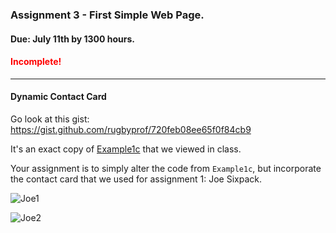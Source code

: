 ### Assignment 3 - First Simple Web Page.
#### Due: July 11th by 1300 hours.
#### <span style="color:red">Incomplete!</span>
-----

#### Dynamic Contact Card

Go look at this gist: https://gist.github.com/rugbyprof/720feb08ee65f0f84cb9

It's an exact copy of [Example1c](http://107.170.231.151/Example1c/) that we viewed in class. 

Your assignment is to simply alter the code from `Example1c`, but incorporate the contact card
that we used for assignment 1: Joe Sixpack.

![Joe1](http://f.cl.ly/items/093a3Z3j1r320V0u3o1t/shot1.png)


![Joe2](http://f.cl.ly/items/1g1Z250f0W3v0P2x1736/shot2.png)

